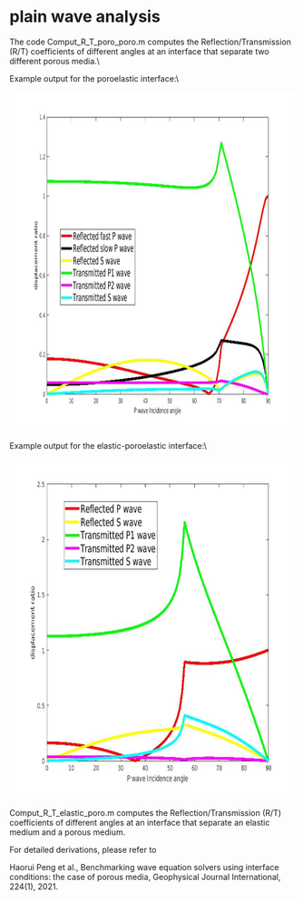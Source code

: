 # plain wave analysis

The code Comput_R_T_poro_poro.m computes the Reflection/Transmission (R/T) coefficients of different angles at an interface that separate two different porous media.\

Example output for the poroelastic interface:\

<img src="https://github.com/penghaorui/RT_coefficients_porous_media/blob/main/poro_poro_interface.jpg" width="600" height="600" />


Example output for the elastic-poroelastic interface:\

<img src="https://github.com/penghaorui/RT_coefficients_porous_media/blob/main/elastic_poro_interface.jpg" width="600" height="600" />


Comput_R_T_elastic_poro.m computes the Reflection/Transmission (R/T) coefficients of different angles at an interface that separate an elastic medium and a porous medium.

For detailed derivations, please refer to 

Haorui Peng et al., Benchmarking wave equation solvers using interface conditions: the
case of porous media, Geophysical Journal International, 224(1), 2021.
